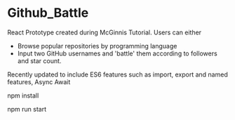 # Github_Battle
React Prototype created during McGinnis Tutorial. Users can either
  - Browse popular repositories by programming language
  - Input two GitHub usernames and 'battle' them according to followers and star count.

Recently updated to include ES6 features such as import, export and named features, Async Await


npm install

npm run start
